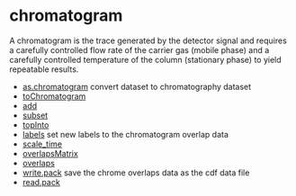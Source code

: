# chromatogram

A chromatogram is the trace generated by the detector 
 signal and requires a carefully controlled flow rate
 of the carrier gas (mobile phase) and a carefully 
 controlled temperature of the column (stationary phase) 
 to yield repeatable results.

+ [as.chromatogram](chromatogram/as.chromatogram.1) convert dataset to chromatography dataset
+ [toChromatogram](chromatogram/toChromatogram.1) 
+ [add](chromatogram/add.1) 
+ [subset](chromatogram/subset.1) 
+ [topInto](chromatogram/topInto.1) 
+ [labels](chromatogram/labels.1) set new labels to the chromatogram overlap data
+ [scale_time](chromatogram/scale_time.1) 
+ [overlapsMatrix](chromatogram/overlapsMatrix.1) 
+ [overlaps](chromatogram/overlaps.1) 
+ [write.pack](chromatogram/write.pack.1) save the chrome overlaps data as the cdf data file
+ [read.pack](chromatogram/read.pack.1) 
